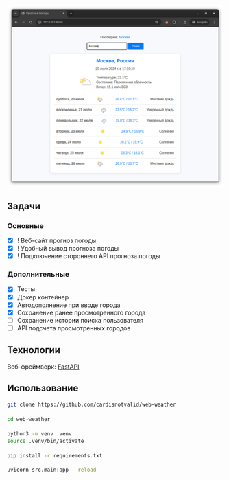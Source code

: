 ![preview](assets/preview.png)

## Задачи

### Основные
- [X] ! Веб-сайт прогноз погоды
- [X] ! Удобный вывод прогноза погоды
- [X] ! Подключение стороннего API прогноза погоды

### Дополнительные

- [X] Тесты
- [X] Докер контейнер
- [X] Автодополнение при вводе города
- [X] Сохранение ранее просмотренного города
- [ ] Сохранение истории поиска пользователя
- [ ] API подсчета просмотренных городов

## Технологии

Веб-фреймворк: [FastAPI](https://github.com/tiangolo/fastapi)

## Использование

```bash
git clone https://github.com/cardisnotvalid/web-weather

cd web-weather

python3 -m venv .venv
source .venv/bin/activate

pip install -r requirements.txt

uvicorn src.main:app --reload
```
